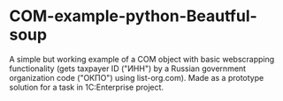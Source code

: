 # COM-example-python-Beautful-soup
A simple but working example of a COM object with basic webscrapping functionality (gets taxpayer ID ("ИНН") by a Russian government organization code ("ОКПО") using list-org.com).
Made as a prototype solution for a task in 1C:Enterprise project.
